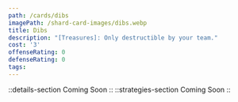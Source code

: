 ```yaml
---
path: /cards/dibs
imagePath: /shard-card-images/dibs.webp
title: Dibs
description: "[Treasures]: Only destructible by your team."
cost: '3'
offenseRating: 0
defenseRating: 0
tags:
---
```

::details-section
Coming Soon
::
::strategies-section
Coming Soon
::